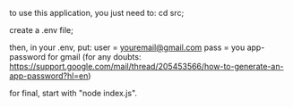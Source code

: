 to use this application, you just need to:
 cd src;

 create a .env file;

 then, in your .env, put:
  user = youremail@gmail.com
  pass = you app-password for gmail (for any doubts: https://support.google.com/mail/thread/205453566/how-to-generate-an-app-password?hl=en)

 for final, start with "node index.js".